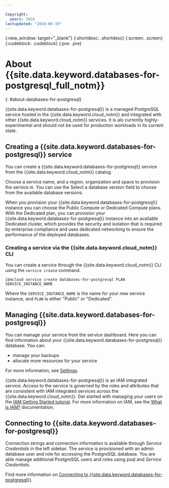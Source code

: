 ```yaml
---

Copyright:
  years: 2018
lastupdated: "2018-06-19"
---
```


{:new_window: target="_blank"}
{:shortdesc: .shortdesc}
{:screen: .screen}
{:codeblock: .codeblock}
{:pre: .pre}

# About {{site.data.keyword.databases-for-postgresql_full_notm}}
{: #about-databases-for-postgresql}

{{site.data.keyword.databases-for-postgresql}} is a managed PostgreSQL service hosted in the {{site.data.keyword.cloud_notm}} and integrated with other {{site.data.keyword.cloud_notm}} services. It is alo currently highly-experimental and should not be used for production workloads in its current state.

## Creating a {{site.data.keyword.databases-for-postgresql}} service

You can create a {{site.data.keyword.databases-for-postgresql}} service from the {{site.data.keyword.cloud_notm}} catalog.

Choose a service name, and a region, organization and space to provision the service in. You can use the Select a database version field to choose from the available database versions.

When you provision your {{site.data.keyword.databases-for-postgresql}} instance you can choose the Public Compute or Dedicated Compute plans. With the Dedicated plan, you can provision your {{site.data.keyword.databases-for-postgresql}} instance into an available Dedicated cluster, which provides the security and isolation that is required by enterprise compliance and uses dedicated networking to ensure the performance of the deployed databases. 

### Creating a service via the {{site.data.keyword.cloud_notm}} CLI

You can create a service through the {{site.data.keyword.cloud_notm}} CLI using the `service create` command.
```
ibmcloud service create databases-for-postgresql PLAN SERVICE_INSTANCE_NAME
```
Where the `SERVICE_INSTANCE_NAME` is the name for your new service instance, and `PLAN` is either "Public" or "Dedicated".

## Managing {{site.data.keyword.databases-for-postgresql}}

You can manage your service from the service dashboard. Here you can find information about your {{site.data.keyword.databases-for-postgresql}} database. You can:

  - manage your backups
  - allocate more resources for your service

For more information, see [Settings](./dashboard-settings.html).

{{site.data.keyword.databases-for-postgresql}} is an IAM integrated service. Access to the service is governed by the roles and attributes that are consistent with IAM integrated services across the {{site.data.keyword.cloud_notm}}. Get started with managing your users on the [IAM Getting Started tutorial](https://console.{{DomainName}}/docs/iam/quickstart.html#getstarted). For more information on IAM, see the [What is IAM?](https://console.{{DomainName}}/docs/iam/index.html#iamoverview) documentation.

## Connecting to {{site.data.keyword.databases-for-postgresql}}

Connection strings and connection information is available through _Service Credentials_ in the left sidebar. The service is provisioned with an admin database user and role for accessing the PostgreSQL database. You are able manage additional PostgreSQL users and roles using psql and _Service Credentials_.

Find more information on [Connecting to {{site.data.keyword.databases-for-postgresql}}](./connecting-to.html).




